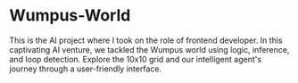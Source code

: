 # Wumpus-World
This is the AI project where I took on the role of frontend developer. In this captivating AI venture, we tackled the Wumpus world using logic, inference, and loop detection. Explore the 10x10 grid and our intelligent agent's journey through a user-friendly interface.
